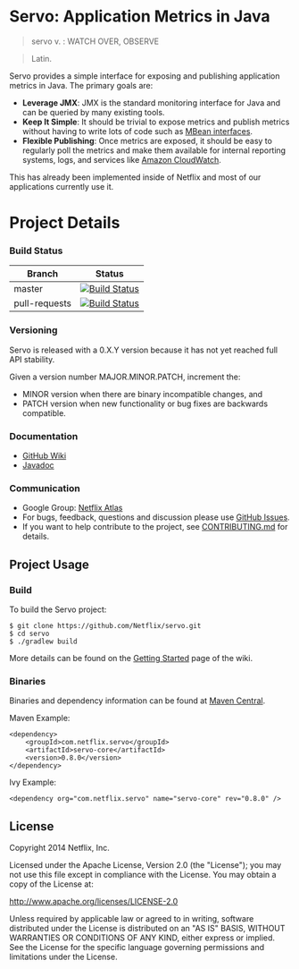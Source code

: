 # Servo: Application Metrics in Java

> servo v. : WATCH OVER, OBSERVE

>Latin.

Servo provides a simple interface for exposing and publishing application metrics in Java.  The primary goals are:

* **Leverage JMX**: JMX is the standard monitoring interface for Java and can be queried by many existing tools.
* **Keep It Simple**: It should be trivial to expose metrics and publish metrics without having to write lots of code such as [MBean interfaces](http://docs.oracle.com/javase/tutorial/jmx/mbeans/standard.html).
* **Flexible Publishing**: Once metrics are exposed, it should be easy to regularly poll the metrics and make them available for internal reporting systems, logs, and services like [Amazon CloudWatch](http://aws.amazon.com/cloudwatch/).

This has already been implemented inside of Netflix and most of our applications currently use it.

# Project Details

### Build Status

| Branch | Status |
| ------ | ------ |
| master | [![Build Status](https://netflixoss.ci.cloudbees.com/job/servo-master/badge/icon)](https://netflixoss.ci.cloudbees.com/job/servo-master/) |
| pull-requests | [![Build Status](https://netflixoss.ci.cloudbees.com/job/servo-master/badge/icon)](https://netflixoss.ci.cloudbees.com/job/servo-pull-requests/) |

### Versioning

Servo is released with a 0.X.Y version because it has not yet reached full API stability.

Given a version number MAJOR.MINOR.PATCH, increment the:

* MINOR version when there are binary incompatible changes, and
* PATCH version when new functionality or bug fixes are backwards compatible.

### Documentation

 * [GitHub Wiki](https://github.com/Netflix/servo/wiki)
 * [Javadoc](http://netflix.github.io/servo/current/servo-core/docs/javadoc/)

### Communication

* Google Group: [Netflix Atlas](https://groups.google.com/forum/#!forum/netflix-atlas)
* For bugs, feedback, questions and discussion please use [GitHub Issues](https://github.com/Netflix/servo/issues).
* If you want to help contribute to the project, see [CONTRIBUTING.md](https://github.com/Netflix/servo/blob/master/CONTRIBUTING.md) for details.


## Project Usage

### Build

To build the Servo project:

```
$ git clone https://github.com/Netflix/servo.git
$ cd servo
$ ./gradlew build
```

More details can be found on the [Getting Started](https://github.com/Netflix/servo/wiki/Getting-Started) page of the wiki.

### Binaries

Binaries and dependency information can be found at [Maven Central](http://search.maven.org/#search%7Cga%7C1%7Ccom.netflix.servo).

Maven Example:

```
<dependency>
    <groupId>com.netflix.servo</groupId>
    <artifactId>servo-core</artifactId>
    <version>0.8.0</version>
</dependency>
```

Ivy Example:

```
<dependency org="com.netflix.servo" name="servo-core" rev="0.8.0" />
```

## License

Copyright 2014 Netflix, Inc.

Licensed under the Apache License, Version 2.0 (the "License");
you may not use this file except in compliance with the License.
You may obtain a copy of the License at:

http://www.apache.org/licenses/LICENSE-2.0

Unless required by applicable law or agreed to in writing, software
distributed under the License is distributed on an "AS IS" BASIS,
WITHOUT WARRANTIES OR CONDITIONS OF ANY KIND, either express or implied.
See the License for the specific language governing permissions and
limitations under the License.
